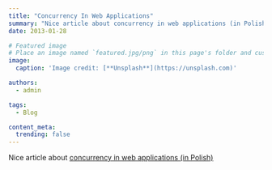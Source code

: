 ```yaml
---
title: "Concurrency In Web Applications"
summary: "Nice article about concurrency in web applications (in Polish)"
date: 2013-01-28

# Featured image
# Place an image named `featured.jpg/png` in this page's folder and customize its options here.
image:
  caption: 'Image credit: [**Unsplash**](https://unsplash.com)'

authors:
  - admin

tags:
  - Blog

content_meta:
  trending: false
---
```

Nice article about
[concurrency in web applications (in Polish)](https://blog.atena.pl/zrownoleglenie-operacji-w-aplikacji-webowej-2)
